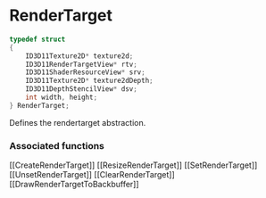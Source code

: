 # RenderTarget

```c++
typedef struct
{
    ID3D11Texture2D* texture2d;
    ID3D11RenderTargetView* rtv;
    ID3D11ShaderResourceView* srv;
    ID3D11Texture2D* texture2dDepth;
    ID3D11DepthStencilView* dsv;
    int width, height;
} RenderTarget;
```

Defines the rendertarget abstraction.


### Associated functions
[[CreateRenderTarget]]
[[ResizeRenderTarget]]
[[SetRenderTarget]]
[[UnsetRenderTarget]]
[[ClearRenderTarget]]
[[DrawRenderTargetToBackbuffer]]